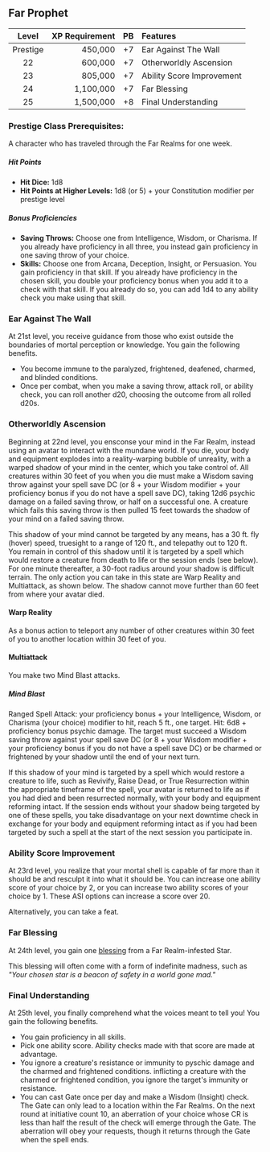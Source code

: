 ## Far Prophet

| Level    | XP Requirement   | PB | Features |
|:--------:|----------:|---:|:---------|
| Prestige | 450,000   | +7 | Ear Against The Wall |
| 22       | 600,000   | +7 | Otherworldly Ascension |
| 23       | 805,000   | +7 | Ability Score Improvement	|
| 24       | 1,100,000 | +7 | Far Blessing |
| 25       | 1,500,000 | +8 | Final Understanding |

### Prestige Class Prerequisites: 
A character who has traveled through the Far Realms for one week.

##### Hit Points
- **Hit Dice:** 1d8	
- **Hit Points at Higher Levels:** 1d8 (or 5) + your Constitution modifier per prestige level

##### Bonus Proficiencies
- **Saving Throws:** Choose one from Intelligence, Wisdom, or Charisma. If you already have proficiency in all three, you instead gain proficiency in one saving throw of your choice.
- **Skills:** Choose one from Arcana, Deception, Insight, or Persuasion. You gain proficiency in that skill. If you already have proficiency in the chosen skill, you double your proficiency bonus when you add it to a check with that skill. If you already do so, you can add 1d4 to any ability check you make using that skill.

### Ear Against The Wall
At 21st level, you receive guidance from those who exist outside the boundaries of mortal perception or knowledge. You gain the following benefits.
- You become immune to the paralyzed, frightened, deafened, charmed, and blinded conditions.
- Once per combat, when you make a saving throw, attack roll, or ability check, you can roll another d20, choosing the outcome from all rolled d20s.

### Otherworldly Ascension
Beginning at 22nd level, you ensconse your mind in the Far Realm, instead using an avatar to interact with the mundane world. If you die, your body and equipment explodes into a reality-warping bubble of unreality, with a warped shadow of your mind in the center, which you take control of. All creatures within 30 feet of you when you die must make a Wisdom saving throw against your spell save DC (or 8 + your Wisdom modifier + your proficiency bonus if you do not have a spell save DC), taking 12d6 psychic damage on a failed saving throw, or half on a successful one. A creature which fails this saving throw is then pulled 15 feet towards the shadow of your mind on a failed saving throw. 

This shadow of your mind cannot be targeted by any means, has a 30 ft. fly (hover) speed, truesight to a range of 120 ft., and telepathy out to 120 ft. You remain in control of this shadow until it is targeted by a spell which would restore a creature from death to life or the session ends (see below). For one minute thereafter, a 30-foot radius around your shadow is difficult terrain. The only action you can take in this state are Warp Reality and Multiattack, as shown below.  The shadow cannot move further than 60 feet from where your avatar died.

#### Warp Reality
As a bonus action to teleport any number of other creatures within 30 feet of you to another location within 30 feet of you. 

#### Multiattack
You make two Mind Blast attacks.

##### Mind Blast
 Ranged Spell Attack: your proficiency bonus + your Intelligence, Wisdom, or Charisma (your choice) modifier to hit, reach 5 ft., one target. Hit: 6d8 + proficiency bonus psychic damage.  The target must succeed a Wisdom saving throw against your spell save DC (or 8 + your Wisdom modifier + your proficiency bonus if you do not have a spell save DC) or be charmed or frightened by your shadow until the end of your next turn.

If this shadow of your mind is targeted by a spell which would restore a creature to life, such as Revivify, Raise Dead, or True Resurrection within the appropriate timeframe of the spell, your avatar is returned to life as if you had died and been resurrected normally, with your body and equipment reforming intact. If the session ends without your shadow being targeted by one of these spells, you take disadvantage on your next downtime check in exchange for your body and equipment reforming intact as if you had been targeted by such a spell at the start of the next session you participate in.

### Ability Score Improvement
At 23rd level, you realize that your mortal shell is capable of far more than it should be and resculpt it into what it should be. You can increase one ability score of your choice by 2, or you can increase two ability scores of your choice by 1. These ASI options can increase a score over 20.

Alternatively, you can take a feat.

### Far Blessing
At 24th level, you gain one [blessing](./blessings.md) from a Far Realm-infested Star.

This blessing will often come with a form of indefinite madness, such as *"Your chosen star is a beacon of safety in a world gone mad."*

### Final Understanding
At 25th level, you finally comprehend what the voices meant to tell you! You gain the following benefits.
- You gain proficiency in all skills. 
- Pick one ability score. Ability checks made with that score are made at advantage.
- You ignore a creature's resistance or immunity to pyschic damage and the charmed and frightened conditions. inflicting a creature with the charmed or frightened condition, you ignore the target's immunity or resistance.
- You can cast Gate once per day and make a Wisdom (Insight) check. The Gate can only lead to a location within the Far Realms. On the next round at initiative count 10, an aberration of your choice whose CR is less than half the result of the check will emerge through the Gate. The aberration will obey your requests, though it returns through the Gate when the spell ends.